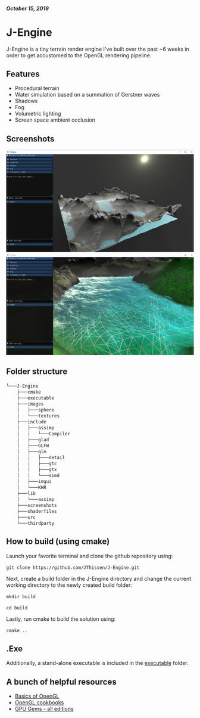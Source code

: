 ##### October 15, 2019

# J-Engine

J-Engine is a tiny terrain render engine I've built over the past ~6 weeks in order to get accustomed to the OpenGL rendering pipeline.

## Features

- Procedural terrain
- Water simulation based on a summation of Gerstner waves
- Shadows
- Fog
- Volumetric lighting
- Screen space ambient occlusion

## Screenshots

![](screenshots/J-Engine_screenshot1.png)
![](screenshots/J-Engine_screenshot2.png)

## Folder structure

```
└───J-Engine
    ├───cmake
    ├───executable
    ├───images
    │   ├───sphere
    │   └───textures
    ├───include
    │   ├───assimp
    │   │   └───Compiler
    │   ├───glad
    │   ├───GLFW
    │   ├───glm
    │   │   ├───detail
    │   │   ├───gtc
    │   │   ├───gtx
    │   │   └───simd
    │   ├───imgui
    │   └───KHR
    ├───lib
    │   └───assimp
    ├───screenshots
    ├───shaderfiles
    ├───src
    └───thirdparty
```

## How to build (using cmake)

Launch your favorite terminal and clone the github repository using:

```
git clone https://github.com/JThissen/J-Engine.git
```

Next, create a build folder in the J-Engine directory and change the current working directory to the newly created build folder:

```
mkdir build
```

```
cd build
```

Lastly, run cmake to build the solution using:

```
cmake ..
```

## .Exe

Additionally, a stand-alone executable is included in the [executable](https://github.com/JThissen/J-Engine/tree/master/executable) folder.

## A bunch of helpful resources

- [Basics of OpenGL](https://learnopengl.com/)
- [OpenGL cookbooks](https://www.google.com/search?q=opengl+cookbook&sxsrf=ACYBGNTCLk4F9Zb9sgre8FbZblqyFuXLLQ:1571147116903&source=lnms&sa=X&ved=0ahUKEwj10quOs57lAhUP-aQKHWWMCu4Q_AUIDSgA&biw=1517&bih=741&dpr=0.9)
- [GPU Gems - all editions](https://developer.nvidia.com/gpugems/GPUGems/gpugems_pref01.html)

